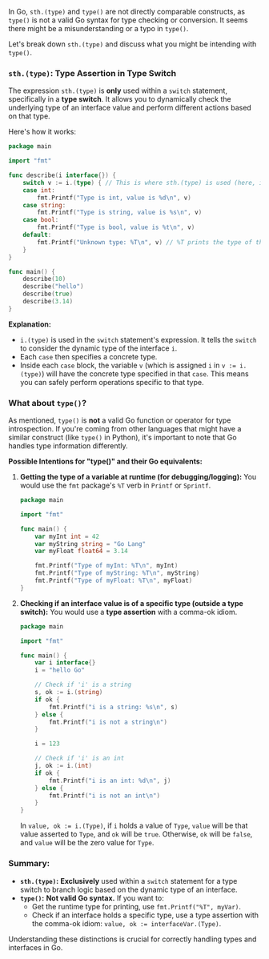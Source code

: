 In Go, `sth.(type)` and `type()` are not directly comparable constructs, as `type()` is not a valid Go syntax for type checking or conversion. It seems there might be a misunderstanding or a typo in `type()`.

Let's break down `sth.(type)` and discuss what you might be intending with `type()`.

### `sth.(type)`: Type Assertion in Type Switch

The expression `sth.(type)` is **only** used within a `switch` statement, specifically in a **type switch**. It allows you to dynamically check the underlying type of an interface value and perform different actions based on that type.

Here's how it works:

```go
package main

import "fmt"

func describe(i interface{}) {
	switch v := i.(type) { // This is where sth.(type) is used (here, i.(type))
	case int:
		fmt.Printf("Type is int, value is %d\n", v)
	case string:
		fmt.Printf("Type is string, value is %s\n", v)
	case bool:
		fmt.Printf("Type is bool, value is %t\n", v)
	default:
		fmt.Printf("Unknown type: %T\n", v) // %T prints the type of the value
	}
}

func main() {
	describe(10)
	describe("hello")
	describe(true)
	describe(3.14)
}
```

**Explanation:**

* `i.(type)` is used in the `switch` statement's expression. It tells the `switch` to consider the dynamic type of the interface `i`.
* Each `case` then specifies a concrete type.
* Inside each `case` block, the variable `v` (which is assigned `i` in `v := i.(type)`) will have the concrete type specified in that `case`. This means you can safely perform operations specific to that type.

### What about `type()`?

As mentioned, `type()` is **not** a valid Go function or operator for type introspection. If you're coming from other languages that might have a similar construct (like `type()` in Python), it's important to note that Go handles type information differently.

**Possible Intentions for "type()" and their Go equivalents:**

1.  **Getting the type of a variable at runtime (for debugging/logging):**
    You would use the `fmt` package's `%T` verb in `Printf` or `Sprintf`.

    ```go
    package main

    import "fmt"

    func main() {
        var myInt int = 42
        var myString string = "Go Lang"
        var myFloat float64 = 3.14

        fmt.Printf("Type of myInt: %T\n", myInt)
        fmt.Printf("Type of myString: %T\n", myString)
        fmt.Printf("Type of myFloat: %T\n", myFloat)
    }
    ```

2.  **Checking if an interface value is of a specific type (outside a type switch):**
    You would use a **type assertion** with a comma-ok idiom.

    ```go
    package main

    import "fmt"

    func main() {
        var i interface{}
        i = "hello Go"

        // Check if 'i' is a string
        s, ok := i.(string)
        if ok {
            fmt.Printf("i is a string: %s\n", s)
        } else {
            fmt.Printf("i is not a string\n")
        }

        i = 123

        // Check if 'i' is an int
        j, ok := i.(int)
        if ok {
            fmt.Printf("i is an int: %d\n", j)
        } else {
            fmt.Printf("i is not an int\n")
        }
    }
    ```
    In `value, ok := i.(Type)`, if `i` holds a value of `Type`, `value` will be that value asserted to `Type`, and `ok` will be `true`. Otherwise, `ok` will be `false`, and `value` will be the zero value for `Type`.

### Summary:

* **`sth.(type)`:** **Exclusively** used within a `switch` statement for a type switch to branch logic based on the dynamic type of an interface.
* **`type()`:** **Not valid Go syntax.** If you want to:
    * Get the runtime type for printing, use `fmt.Printf("%T", myVar)`.
    * Check if an interface holds a specific type, use a type assertion with the comma-ok idiom: `value, ok := interfaceVar.(Type)`.

Understanding these distinctions is crucial for correctly handling types and interfaces in Go.
